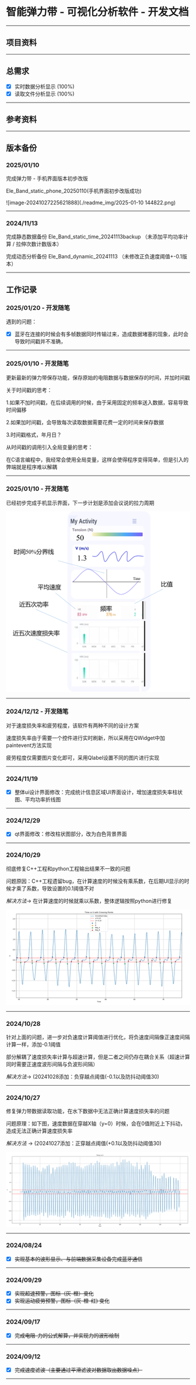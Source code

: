 # 智能弹力带 - 可视化分析软件 - 开发文档

---

## 项目资料

---

## 总需求

* [x] 实时数据分析显示 (100%)
* [x] 读取文件分析显示 (100%)

---

## 参考资料

---

## 版本备份

### 2025/01/10

完成弹力带 - 手机界面版本初步改版

Ele_Band_static_phone_20250110(手机界面初步改版成功)

![image-20241027225621888](./readme_img/2025-01-10 144822.png)

---

### 2024/11/13

完成静态数据备份
Ele_Band_static_time_20241113backup  （未添加平均功率计算  /  拉伸次数计数版本）

完成动态分析备份
Ele_Band_dynamic_20241113  （未修改正负速度阈值+-0.1版本）



---

## 工作记录

### 2025/01/20 - 开发随笔

遇到的问题：

- [x] 蓝牙在连接的时候会有多帧数据同时传输过来，造成数据堵塞的现象，此时会导致时间戳并不准确，

  

---

### 2025/01/10 - 开发随笔

更新最新的弹力带保存功能，保存原始的电阻数据与数据保存的时间，并加时间戳

关于时间戳的思考：

1.如果不加时间戳，在后续调用的时候，由于采用固定的频率送入数据，容易导致时间偏移

2.如果加时间戳，会导致每次读取数据需要花费一定的时间来保存数据

3.时间戳格式，年月日？

从时间戳的调用引入全局变量的思考：

在C语言编程中，我经常会使用全局变量，这样会使得程序变得简单，但是引入的弊端就是程序难以解耦



---

### 2025/01/10 - 开发随笔

已经初步完成手机显示界面，下一步计划是添加会议说的拉力周期

![image-20241027225621888](./readme_img/图片1.png)

---

### 2024/12/12 - 开发随笔

对于速度损失率和疲劳程度，该软件有两种不同的设计方案

速度损失率由于需要一个控件进行实时刷新，所以采用在QWidget中加paintevent方法实现

疲劳程度仅需要图片变化即可，采用Qlabel设置不同的图片进行实现



---

### 2024/11/19

* [x] 整体ui设计界面修改：完成统计信息区域UI界面设计，增加速度损失率柱状图、平均功率折线图
  
---

### 2024/12/29

* [x] qt界面修改：修改柱状图部分，改为白色背景界面
  
---

### 2024/10/29

彻底修复C++工程和python工程输出结果不一致的问题

问题原因：C++工程遗留bug，在计算速度的时候没有乘系数，在后期UI显示的时候才乘了系数，导致设置的0.1阈值不对

*解决方法*-> 在计算速度的时候就乘以系数，整体逻辑按照python进行修复

![image-20241027225621888](./readme_img/2024-10-29224813.png)

---

###  2024/10/28

针对上面的问题，进一步对负速度计算阈值进行优化，将负速度间隔像正速度间隔计算一样，添加-0.1阈值

部分解耦了速度损失率计算与超速计算，但是二者之间仍存在耦合关系（超速计算同时需要正速度波形间隔与负波形间隔）

*解决方法*-> (20241028添加：负穿越点阈值(-0.1以及防抖动阈值30)



---

###  2024/10/27

修复弹力带数据读取功能，在水下数据中无法正确计算速度损失率的问题

问题原理：如下图，速度数据在穿越X轴（y=0）时候，会在0值附近上下抖动，造成无法正确计算速度损失率

*解决方法* -> (20241027添加：正穿越点阈值(+0.1以及防抖动阈值30)

![image-20241027225621888](./readme_img/image-20241027225621888.png)

---

###  2024/08/24

* [x] ~~实现基本的波形显示、与前端数据采集设备完成蓝牙通信~~

  

---

###  2024/09/29

* [x] ~~实现超速预警，图标（灰-橙）变化~~
* [x] ~~实现运动疲劳预警，图标（灰-橙-红) 变化~~

---

###  2024/09/17

* [x] ~~完成电阻-力的公式解算，并实现力的波形绘制~~

---

###  2024/09/12

* [x] ~~完成速度滤波（主要通过平滑滤波对数据取出数据噪点）~~

---



